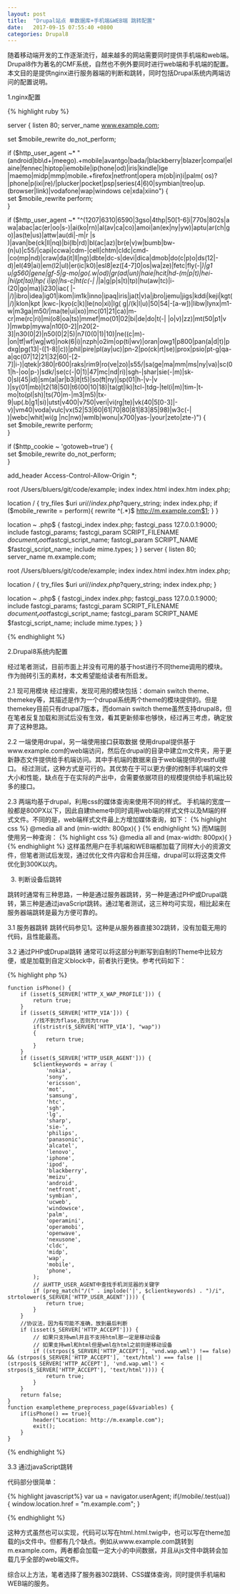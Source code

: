 ```yaml
---
layout: post
title:  "Drupal站点 单数据库+手机端&WEB端 跳转配置"
date:   2017-09-15 07:55:40 +0800
categories: Drupal8
---
```


随着移动端开发的工作逐渐流行，越来越多的网站需要同时提供手机端和web端。Drupal8作为著名的CMF系统，自然也不例外要同时进行web端和手机端的配置。本文目的是提供nginx进行服务器端的判断和跳转，同时包括Drupal系统内两端访问的配置说明。

1.nginx配置

{% highlight ruby %}

server {
  listen 80;
  server_name www.example.com;
  
  set $mobile_rewrite do_not_perform;  
    
  if ($http_user_agent ~* "(android|bb\d+|meego).+mobile|avantgo|bada\/|blackberry|blazer|compal|elaine|fennec|hiptop|iemobile|ip(hone|od)|iris|kindle|lge |maemo|midp|mmp|mobile.+firefox|netfront|opera m(ob|in)i|palm( os)?|phone|p(ixi|re)\/|plucker|pocket|psp|series(4|6)0|symbian|treo|up\.(browser|link)|vodafone|wap|windows ce|xda|xiino") {  
      set $mobile_rewrite perform;  
  }  
    
  if ($http_user_agent ~* "^(1207|6310|6590|3gso|4thp|50[1-6]i|770s|802s|a wa|abac|ac(er|oo|s\-)|ai(ko|rn)|al(av|ca|co)|amoi|an(ex|ny|yw)|aptu|ar(ch|go)|as(te|us)|attw|au(di|\-m|r |s )|avan|be(ck|ll|nq)|bi(lb|rd)|bl(ac|az)|br(e|v)w|bumb|bw\-(n|u)|c55\/|capi|ccwa|cdm\-|cell|chtm|cldc|cmd\-|co(mp|nd)|craw|da(it|ll|ng)|dbte|dc\-s|devi|dica|dmob|do(c|p)o|ds(12|\-d)|el(49|ai)|em(l2|ul)|er(ic|k0)|esl8|ez([4-7]0|os|wa|ze)|fetc|fly(\-|_)|g1 u|g560|gene|gf\-5|g\-mo|go(\.w|od)|gr(ad|un)|haie|hcit|hd\-(m|p|t)|hei\-|hi(pt|ta)|hp( i|ip)|hs\-c|ht(c(\-| |_|a|g|p|s|t)|tp)|hu(aw|tc)|i\-(20|go|ma)|i230|iac( |\-|\/)|ibro|idea|ig01|ikom|im1k|inno|ipaq|iris|ja(t|v)a|jbro|jemu|jigs|kddi|keji|kgt( |\/)|klon|kpt |kwc\-|kyo(c|k)|le(no|xi)|lg( g|\/(k|l|u)|50|54|\-[a-w])|libw|lynx|m1\-w|m3ga|m50\/|ma(te|ui|xo)|mc(01|21|ca)|m\-cr|me(rc|ri)|mi(o8|oa|ts)|mmef|mo(01|02|bi|de|do|t(\-| |o|v)|zz)|mt(50|p1|v )|mwbp|mywa|n10[0-2]|n20[2-3]|n30(0|2)|n50(0|2|5)|n7(0(0|1)|10)|ne((c|m)\-|on|tf|wf|wg|wt)|nok(6|i)|nzph|o2im|op(ti|wv)|oran|owg1|p800|pan(a|d|t)|pdxg|pg(13|\-([1-8]|c))|phil|pire|pl(ay|uc)|pn\-2|po(ck|rt|se)|prox|psio|pt\-g|qa\-a|qc(07|12|21|32|60|\-[2-7]|i\-)|qtek|r380|r600|raks|rim9|ro(ve|zo)|s55\/|sa(ge|ma|mm|ms|ny|va)|sc(01|h\-|oo|p\-)|sdk\/|se(c(\-|0|1)|47|mc|nd|ri)|sgh\-|shar|sie(\-|m)|sk\-0|sl(45|id)|sm(al|ar|b3|it|t5)|so(ft|ny)|sp(01|h\-|v\-|v )|sy(01|mb)|t2(18|50)|t6(00|10|18)|ta(gt|lk)|tcl\-|tdg\-|tel(i|m)|tim\-|t\-mo|to(pl|sh)|ts(70|m\-|m3|m5)|tx\-9|up(\.b|g1|si)|utst|v400|v750|veri|vi(rg|te)|vk(40|5[0-3]|\-v)|vm40|voda|vulc|vx(52|53|60|61|70|80|81|83|85|98)|w3c(\-| )|webc|whit|wi(g |nc|nw)|wmlb|wonu|x700|yas\-|your|zeto|zte\-)") {  
      set $mobile_rewrite perform;  
  }  
    
  if ($http_cookie ~ 'gotoweb=true') {  
      set $mobile_rewrite do_not_perform;  
  }  

  add_header Access-Control-Allow-Origin *;

  root /Users/bluers/git/code/example;
  index index.html index.htm index.php;

  location / {
    try_files  $uri  $uri/  /index.php?$query_string;
    index index.php;
    if ($mobile_rewrite = perform){
      rewrite ^(.*)$ http://m.example.com$1;
    }
  }

  location ~ \.php$ {
    fastcgi_index   index.php;
    fastcgi_pass    127.0.0.1:9000;
    include         fastcgi_params;
    fastcgi_param   SCRIPT_FILENAME    $document_root$fastcgi_script_name;
    fastcgi_param   SCRIPT_NAME        $fastcgi_script_name;
    include mime.types; 
  }
}
server {
  listen 80;
  server_name m.example.com;
  
  root /Users/bluers/git/code/example;
  index index.html index.htm index.php;

  location / {
    try_files  $uri  $uri/  /index.php?$query_string;
    index index.php;
  }

  location ~ \.php$ {
    fastcgi_index   index.php;
    fastcgi_pass    127.0.0.1:9000;
    include         fastcgi_params;
    fastcgi_param   SCRIPT_FILENAME    $document_root$fastcgi_script_name;
    fastcgi_param   SCRIPT_NAME        $fastcgi_script_name;
    include mime.types; 
  }
}

{% endhighlight %}

2.Drupal8系统内配置

经过笔者测试，目前市面上并没有可用的基于host进行不同theme调用的模块。作为抛砖引玉的素材，本文希望能给读者有所启发。

2.1 现可用模块
经过搜索，发现可用的模块包括：domain switch theme、themekey等，其描述是作为一个drupal系统两个theme的模块提供的。但是themekey目前只有drupal7版本，而domain switch theme虽然支持drupal8，但在笔者反复加载和测试后没有生效，看其更新频率也够快，经过再三考虑，确定放弃了这种思路。

2.2 一端使用drupal，另一端使用接口获取数据
使用drupal提供基于www.example.com的web端访问，然后在drupal的目录中建立m文件夹，用于更新静态文件提供给手机端访问。其中手机端的数据来自于web端提供的restful接口。
经过测试，这种方式是可行的。其优势在于可以更方便的控制手机端的文件大小和性能，缺点在于在实际的产出中，会需要依据项目的规模提供给手机端比较多的接口。

2.3 两端均基于drupal，利用css的媒体查询来使用不同的样式。
手机端的宽度一般都是800PX以下，因此自建theme中同时调用web端的样式文件以及M端的样式文件。不同的是，web端样式文件最上方增加媒体查询，如下：
{% highlight css %}
@media all and (min-width: 800px){
}
{% endhighlight %}
而M端则使用另一种查询：
{% highlight css %}
@media all and (max-width: 800px){
}
{% endhighlight %}
这样虽然用户在手机端和WEB端都加载了同样大小的资源文件，但笔者测试后发现，通过优化文件内容和合并压缩，drupal可以将这类文件优化到300K以内。

3. 判断设备后跳转

跳转时通常有三种思路，一种是通过服务器跳转，另一种是通过PHP或Drupal跳转，第三种是通过javaScript跳转。通过笔者测试，这三种均可实现，相比起来在服务器端跳转是最为方便可靠的。

3.1 服务器跳转
跳转代码参见1。这种是从服务器直接302跳转，没有加载无用的代码，且性能最高。

3.2 通过PHP或Drupal跳转
通常可以将这部分判断写到自制的Theme中比较方便，或是加载到自定义block中，前者执行更快。参考代码如下：

{% highlight php %}

	function isPhone() {
	    if (isset($_SERVER['HTTP_X_WAP_PROFILE'])) {
	        return true;
	    }
	    if (isset($_SERVER['HTTP_VIA'])) {
	        //找不到为flase,否则为true
	        if(stristr($_SERVER['HTTP_VIA'], "wap"))
	        {
	            return true;
	        }
	    }
	    if (isset($_SERVER['HTTP_USER_AGENT'])) {
	        $clientkeywords = array (
	            'nokia',
	            'sony',
	            'ericsson',
	            'mot',
	            'samsung',
	            'htc',
	            'sgh',
	            'lg',
	            'sharp',
	            'sie-',
	            'philips',
	            'panasonic',
	            'alcatel',
	            'lenovo',
	            'iphone',
	            'ipod',
	            'blackberry',
	            'meizu',
	            'android',
	            'netfront',
	            'symbian',
	            'ucweb',
	            'windowsce',
	            'palm',
	            'operamini',
	            'operamobi',
	            'openwave',
	            'nexusone',
	            'cldc',
	            'midp',
	            'wap',
	            'mobile',
	            'phone',
	        );
	        // 从HTTP_USER_AGENT中查找手机浏览器的关键字
	        if (preg_match("/(" . implode('|', $clientkeywords) . ")/i", strtolower($_SERVER['HTTP_USER_AGENT']))) {
	            return true;
	        }
	    }
	    //协议法，因为有可能不准确，放到最后判断
	    if (isset($_SERVER['HTTP_ACCEPT'])) {
	        // 如果只支持wml并且不支持html那一定是移动设备
	        // 如果支持wml和html但是wml在html之前则是移动设备
	        if ((strpos($_SERVER['HTTP_ACCEPT'], 'vnd.wap.wml') !== false) && (strpos($_SERVER['HTTP_ACCEPT'], 'text/html') === false || (strpos($_SERVER['HTTP_ACCEPT'], 'vnd.wap.wml') < strpos($_SERVER['HTTP_ACCEPT'], 'text/html')))) {
	            return true;
	        }
	    }
	    return false;
	}
	function exampletheme_preprocess_page(&$variables) {
		if(isPhone() == true){
			header("Location: http://m.example.com");
			exit();
		}
	}

{% endhighlight %}

3.3 通过javaScript跳转

代码部分很简单：

{% highlight javascript%}
var ua = navigator.userAgent;
if(/mobile/.test(ua)){
	window.location.href = "m.example.com";
}

{% endhighlight %}

这种方式虽然也可以实现，代码可以写在html.html.twig中，也可以写在theme加载的js文件中。但都有几个缺点。例如从www.example.com跳转到m.example.com，两者都会加载一定大小的中间数据，并且从js文件中跳转会加载几乎全部的web端文件。

综合以上方法，笔者选择了服务器302跳转、CSS媒体查询，同时提供手机端和WEB端的服务。








